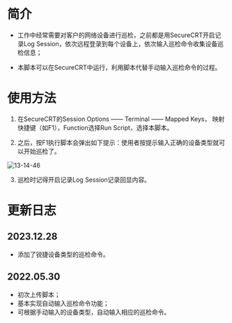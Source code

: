 ﻿# 简介

- 工作中经常需要对客户的网络设备进行巡检，之前都是用SecureCRT开启记录Log Session，依次远程登录到每个设备上，依次输入巡检命令收集设备巡检信息；

- 本脚本可以在SecureCRT中运行，利用脚本代替手动输入巡检命令的过程。

# 使用方法

1. 在SecureCRT的Session Options —— Terminal —— Mapped Keys， 映射快捷键（如F1），Function选择Run Script，选择本脚本。

2. 之后，按F1执行脚本会弹出如下提示：使用者按提示输入正确的设备类型就可以开始巡检了。

  ![13-14-46](https://github.com/icefire-ken/SecureCRT_Script/assets/26742041/0b6db060-fc07-487c-9f3e-865f17357fea)

3. 巡检时记得开启记录Log Session记录回显内容。

# 更新日志

## 2023.12.28

- 添加了锐捷设备类型的巡检命令。

## 2022.05.30

- 初次上传脚本；
- 基本实现自动输入巡检命令功能；
- 可根据手动输入的设备类型，自动输入相应的巡检命令。
